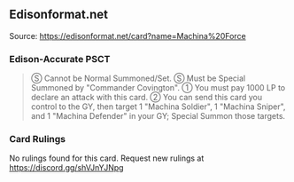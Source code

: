
## Edisonformat.net

Source: https://edisonformat.net/card?name=Machina%20Force

### Edison-Accurate PSCT

> Ⓢ Cannot be Normal Summoned/Set.
> Ⓢ Must be Special Summoned by "Commander Covington".
> ① You must pay 1000 LP to declare an attack with this card.
> ② You can send this card you control to the GY, then target 1 "Machina Soldier", 1 "Machina Sniper", and 1 "Machina Defender" in your GY; Special Summon those targets.

### Card Rulings

No rulings found for this card. Request new rulings at https://discord.gg/shVJnYJNpg
            